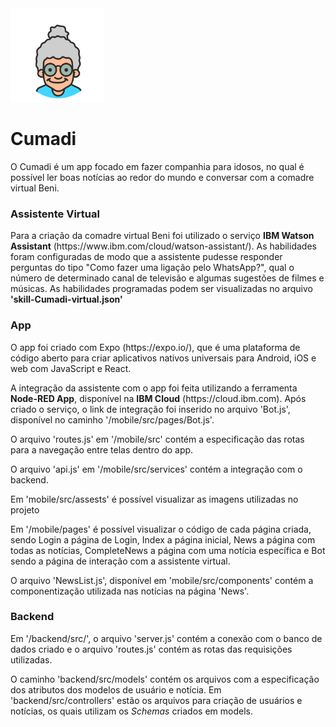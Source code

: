 <img src="/mobile/src/assets/Logo-redondo-cumadi.png" height="150" width="150" />

<h1>Cumadi</h1>

<p>O Cumadi é um app focado em fazer companhia para idosos, no qual é possível ler boas notícias ao redor do mundo e conversar com a comadre virtual Beni. </p>

<h3>Assistente Virtual</h3>
<p>Para a criação da comadre virtual Beni foi utilizado o serviço <b>IBM Watson Assistant</b> (https://www.ibm.com/cloud/watson-assistant/). As habilidades foram configuradas de modo que a assistente pudesse responder perguntas do tipo "Como fazer uma ligação pelo WhatsApp?", qual o número de determinado canal de televisão e algumas sugestões de filmes e músicas. As habilidades programadas podem ser visualizadas no arquivo <b>'skill-Cumadi-virtual.json'</b> </p>

<h3>App</h3>
<p>O app foi criado com Expo (https://expo.io/), que é uma plataforma de código aberto para criar aplicativos nativos universais para Android, iOS e web com JavaScript e React.</p>

<p>A integração da assistente com o app foi feita utilizando a ferramenta <b>Node-RED App</b>, disponível na <b>IBM Cloud</b> (https://cloud.ibm.com). Após criado o serviço, o link de integração foi inserido no arquivo 'Bot.js', disponível no caminho '/mobile/src/pages/Bot.js'.</p>

<p>O arquivo 'routes.js' em '/mobile/src' contém a especificação das rotas para a navegação entre telas dentro do app.</p>

<p>O arquivo 'api.js' em '/mobile/src/services' contém a integração com o backend. </p>

<p>Em 'mobile/src/assests' é possível visualizar as imagens utilizadas no projeto</p>

<p>Em '/mobile/pages' é possível visualizar o código de cada página criada, sendo Login a página de Login, Index a página inicial, News a página com todas as notícias, CompleteNews a página com uma notícia específica e Bot sendo a página de interação com a assistente virtual.</p>

<p>O arquivo 'NewsList.js', disponível em 'mobile/src/components' contém a componentização utilizada nas notícias na página 'News'.</p>

<h3>Backend</h3>

<p>Em '/backend/src/', o arquivo 'server.js' contém a conexão com o banco de dados criado e o arquivo 'routes.js' contém as rotas das requisições utilizadas.</p>

<p>O caminho 'backend/src/models' contém os arquivos com a especificação dos atributos dos modelos de usuário e notícia. Em 'backend/src/controllers' estão os arquivos para criação de usuários e notícias, os quais utilizam os <i>Schemas</i> criados em models.</p>

